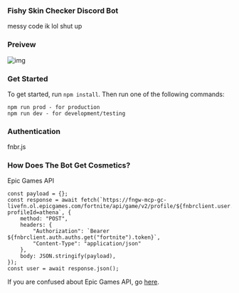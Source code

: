 ### Fishy Skin Checker Discord Bot
messy code ik lol shut up

### Preivew
![img](https://cdn.discordapp.com/attachments/1174210667641835590/1178742091900264448/image.png?ex=6577401e&is=6564cb1e&hm=306fb7796b006affe07ecc7b43b710945bd62e780e1f7bafc6b8994e5d9d6a3c&)

### Get Started
To get started, run `npm install`. Then run one of the following commands:
```
npm run prod - for production
npm run dev - for development/testing
```

### Authentication
fnbr.js

### How Does The Bot Get Cosmetics?
Epic Games API
```
const payload = {};
const response = await fetch(`https://fngw-mcp-gc-livefn.ol.epicgames.com/fortnite/api/game/v2/profile/${fnbrclient.user.id}/client/QueryProfile?profileId=athena`, {
    method: "POST",
    headers: {
        "Authorization": `Bearer ${fnbrclient.auth.auths.get("fortnite").token}`,
        "Content-Type": "application/json"
    },
    body: JSON.stringify(payload),
});
const user = await response.json();
```



If you are confused about Epic Games API, go [here](https://github.com/LeleDerGrasshalmi/FortniteEndpointsDocumentation).